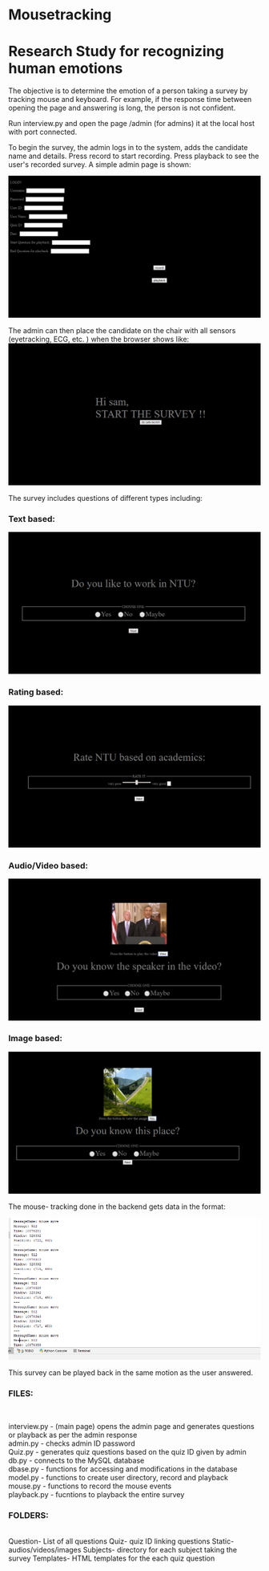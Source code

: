 
# Mousetracking

<h1> Research Study for recognizing human emotions</h1>

The objective is to determine the emotion of a person taking a survey by tracking mouse and keyboard. For example, if the response time between opening the page and answering is long, the person is not confident.


Run interview.py and open the page /admin (for admins) it at the local host with port connected.

To begin the survey, the admin logs in to the system, adds the candidate name and details. Press record to start recording.
Press playback to see the user's recorded survey. A simple admin page is shown:

![Alt text](/screenshots/Screenshot5.png)

The admin can then place the candidate on the chair with all sensors (eyetracking, ECG, etc. ) when the browser shows like:
![Alt text](/screenshots/Screenshot6.png)

The survey includes questions of different types including:

<h3> Text based: </h3>

![Alt text](/screenshots/Screenshot1.png)


<h3> Rating based: </h3>

![Alt text](/screenshots/Screenshot2.png)


<h3> Audio/Video based: </h3>

![Alt text](/screenshots/Screenshot4.png)


<h3> Image based: </h3>

![Alt text](/screenshots/Screenshot3.png)

The mouse- tracking done in the backend gets data in the format:

![Alt text](/screenshots/Screenshot7.png)


This survey can be played back in the same motion as the user answered.




<h3> FILES: </h3> </br>

interview.py - (main page) opens the admin page and generates questions or playback as per the admin response </br>
admin.py - checks admin ID password </br>
Quiz.py - generates quiz questions based on the quiz ID given by admin</br>
db.py - connects to the MySQL database</br>
dbase.py - functions for accessing and modifications in the database</br>
model.py - functions to create user directory, record and playback</br>
mouse.py - functions to record the mouse events</br>
playback.py - fucntions to playback the entire survey </br>


<h3> FOLDERS: </h3> </br>
Question- List of all questions
Quiz- quiz ID linking questions
Static- audios/videos/images
Subjects- directory for each subject taking the survey
Templates- HTML templates for the each quiz question
